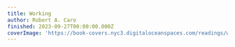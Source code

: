 ```yaml
---
title: Working
author: Robert A. Caro
finished: 2023-09-27T00:00:00.000Z
coverImage: 'https://book-covers.nyc3.digitaloceanspaces.com/readings/working-01.jpg'
---
```

